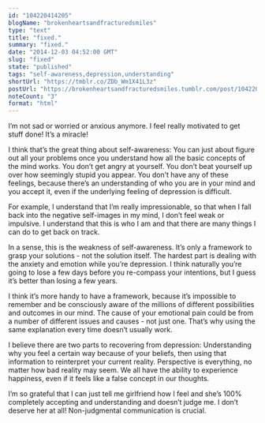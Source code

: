 ```yaml
---
id: "104220414205"
blogName: "brokenheartsandfracturedsmiles"
type: "text"
title: "fixed."
summary: "fixed."
date: "2014-12-03 04:52:00 GMT"
slug: "fixed"
state: "published"
tags: "self-awareness,depression,understanding"
shortUrl: "https://tmblr.co/ZDb_Wm1X41L3z"
postUrl: "https://brokenheartsandfracturedsmiles.tumblr.com/post/104220414205/fixed"
noteCount: "3"
format: "html"
---
```


I’m not sad or worried or anxious anymore. I feel really motivated to get stuff done! It’s a miracle!

I think that’s the great thing about self-awareness: You can just about figure out all your problems once you understand how all the basic concepts of the mind works. You don’t get angry at yourself. You don’t beat yourself up over how seemingly stupid you appear. You don’t have any of these feelings, because there’s an understanding of who you are in your mind and you accept it, even if the underlying feeling of depression is difficult.

For example, I understand that I’m really impressionable, so that when I fall back into the negative self-images in my mind, I don’t feel weak or impulsive. I understand that this is who I am and that there are many things I can do to get back on track.

In a sense, this is the weakness of self-awareness. It’s only a framework to grasp your solutions - not the solution itself. The hardest part is dealing with the anxiety and emotion while you’re depression. I think naturally you’re going to lose a few days before you re-compass your intentions, but I guess it’s better than losing a few years. 

I think it’s more handy to have a framework, because it’s impossible to remember and be consciously aware of the millions of different possibilities and outcomes in our mind. The cause of your emotional pain could be from a number of different issues and causes - not just one. That’s why using the same explanation every time doesn’t usually work. 

I believe there are two parts to recovering from depression: Understanding why you feel a certain way because of your beliefs, then using that information to reinterpret your current reality. Perspective is everything, no matter how bad reality may seem. We all have the ability to experience happiness, even if it feels like a false concept in our thoughts. 

I’m so grateful that I can just tell me girlfriend how I feel and she’s 100% completely accepting and understanding and doesn’t judge me. I don’t deserve her at all! Non-judgmental communication is crucial.